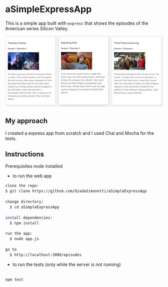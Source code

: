 # aSimpleExpressApp

This is a simple app built with `express` that shows the episodes of the American series Silicon Valley.


![Silicon Valley](./public/1.png?raw=true)


## My approach

I created a express app from scratch and I used Chai and Mocha for the tests.


## Instructions

Prerequisites
node installed

- to run the web app

```sh
clone the repo:
$ git clone https://github.com/GiadaSimonetti/aSimpleExpressApp

change directory:
  $ cd aSimpleExpressApp

install dependencies:
  $ npm install

run the app:
  $ node app.js

go to
  $ http://localhost:3000/episodes

```

- to run the tests
(only while the server is not running)

```sh

npm test

```
